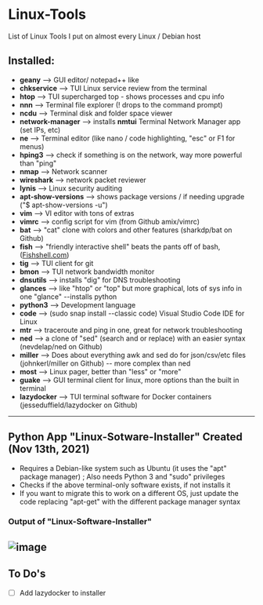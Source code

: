 # Linux-Tools
List of Linux Tools I put on almost every Linux / Debian host
## Installed:
- **geany** --> GUI editor/ notepad++ like
- **chkservice** --> TUI Linux service review from the terminal
- **htop** --> TUI supercharged top - shows processes and cpu info
- **nnn** --> Terminal file explorer (! drops to the command prompt)
- **ncdu** --> Terminal disk and folder space viewer
- **network-manager**  --> installs **nmtui** Terminal Network Manager app (set IPs, etc)
- **ne** --> Terminal editor (like nano / code highlighting, "esc" or F1 for menus)
- **hping3** --> check if something is on the network, way more powerful than "ping"
- **nmap** --> Network scanner
- **wireshark** --> network packet reviewer
- **lynis** --> Linux security auditing 
- **apt-show-versions** --> shows package versions / if needing upgrade ("$ apt-show-versions -u")
- **vim** --> VI editor with tons of extras
- **vimrc** --> config script for vim (from Github amix/vimrc)
- **bat** --> "cat" clone with colors and other features (sharkdp/bat on Github)
- **fish** --> "friendly interactive shell" beats the pants off of bash, ([Fishshell.com](https://fishshell.com))
- **tig** --> TUI client for git
- **bmon** --> TUI network bandwidth monitor
- **dnsutils** --> installs "dig" for DNS troubleshooting
- **glances** --> like "htop" or "top" but more graphical, lots of sys info in one "glance" --installs python
- **python3** --> Development language
- **code** --> (sudo snap install --classic code) Visual Studio Code IDE for Linux
- **mtr** --> traceroute and ping in one, great for network troubleshooting
- **ned** --> a clone of "sed" (search and or replace) with an easier syntax (nevdelap/ned on Github)
- **miller** --> Does about everything awk and sed do for json/csv/etc files (johnkerl/miller on Github) -- more complex than ned
- **most** --> Linux pager, better than "less" or "more"
- **guake** --> GUI terminal client for linux, more options than the built in terminal
- **lazydocker** --> TUI terminal software for Docker containers (jesseduffield/lazydocker on Github)
----
## Python App "Linux-Sotware-Installer" Created (Nov 13th, 2021)
- Requires a Debian-like system such as Ubuntu (it uses the "apt" package manager)
; Also needs Python 3 and "sudo" privileges
- Checks if the above terminal-only software exists, if not installs it
- If you want to migrate this to work on a different OS, just update the code replacing "apt-get" with the different package manager syntax
### Output of "Linux-Software-Installer"
![image](https://user-images.githubusercontent.com/48565067/141710525-a3ccf69b-f2d1-48f3-9fc3-5350229be8a5.png)
----
## To Do's
- [ ] Add lazydocker to installer 

